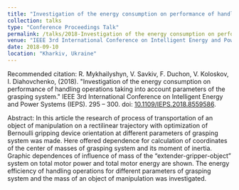 ```yaml
---
title: "Investigation of the energy consumption on performance of handling operations taking into account parameters of the grasping system"
collection: talks
type: "Conference Proceedings Talk"
permalink: /talks/2018-Investigation of the energy consumption on performance of handling operations taking into account parameters of the grasping system
venue: "IEEE 3rd International Conference on Intelligent Energy and Power Systems"
date: 2018-09-10
location: "Kharkiv, Ukraine"
---
```

Recommended citation: R. Mykhailyshyn, V. Savkiv, F. Duchon, V. Koloskov, I. Diahovchenko, (2018). "Investigation of the energy consumption on performance of handling operations taking into account parameters of the grasping system." IEEE 3rd International Conference on Intelligent Energy and Power Systems (IEPS). 295 – 300. doi: [10.1109/IEPS.2018.8559586](https://doi.org/10.1109/IEPS.2018.8559586). 

Abstract: In this article the research of process of transportation of an object of manipulation on a rectilinear trajectory with optimization of Bernoulli gripping device orientation at different parameters of grasping system was made. Here offered dependence for calculation of coordinates of the center of masses of grasping system and its moment of inertia. Graphic dependences of influence of mass of the “extender-gripper-object” system on total motor power and total motor energy are shown. The energy efficiency of handling operations for different parameters of grasping system and the mass of an object of manipulation was investigated.